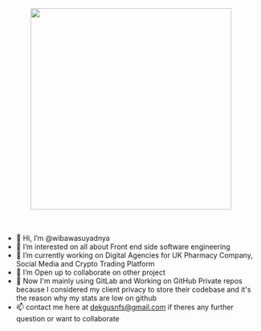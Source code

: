 <div style="display: flex; justify-content: center; align-items: center; gap: 30px; flex-wrap: wrap;">
  <img width=400 src='https://github-readme-stats.vercel.app/api/top-langs/?username=wibawasuyadnya&theme=vue-dark&show_icons=true&hide_border=true&layout=compact' /> 
</div>

<br />
<br />

- 👋 Hi, I’m @wibawasuyadnya
- 👀 I’m interested on all about Front end side software engineering
- 🌱 I’m currently working on Digital Agencies for UK Pharmacy Company, Social Media and Crypto Trading Platform
- 💞️ I’m Open up to collaborate on other project
- 📑 Now I'm mainly using GitLab and Working on GitHub Private repos because I considered my client privacy to store their codebase and it's the reason why my stats are low on github
- 📫 contact me here at <a target="_blank" href="mailto:dekgusnfs@gmail.com"> dekgusnfs@gmail.com </a> if theres any further question or want to collaborate

<!---
wibawasuyadnya/wibawasuyadnya is a ✨ special ✨ repository because its `README.md` (this file) appears on your GitHub profile.
You can click the Preview link to take a look at your changes.
--->

  
